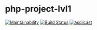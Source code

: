 # php-project-lvl1
[![Maintainability](https://api.codeclimate.com/v1/badges/89419c10c543b03498b9/maintainability)](https://codeclimate.com/github/Cabyca/php-project-lvl1/maintainability)
[![Build Status](https://travis-ci.org/Cabyca/php-project-lvl1.svg?branch=master)](https://travis-ci.org/Cabyca/php-project-lvl1)
[![asciicast](https://asciinema.org/a/0qtIBl5DyAIj4SeUXi7oSo64H.svg)](https://asciinema.org/a/0qtIBl5DyAIj4SeUXi7oSo64H)
